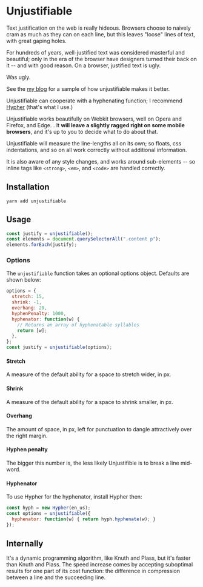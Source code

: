 # Unjustifiable

Text justification on the web is really hideous. Browsers choose to
naively cram as much as they can on each line, but this leaves "loose"
lines of text, with great gaping holes.

For hundreds of years, well-justified text was considered masterful
and beautiful; only in the era of the browser have designers turned
their back on it -- and with good reason. On a browser, justified text
is ugly.

Was ugly.

See the [my blog](http://diiq.org/#!/blog/interaction-words)
for a sample of how unjustifiable makes it better.

Unjustifiable can cooperate with a hyphenating function; I recommend [Hypher](https://github.com/bramstein/hypher) (that's what I
use.)

Unjustifiable works beautifully on Webkit browsers, well on Opera and
Firefox, and Edge. . It **will leave a slightly ragged
right on some mobile browsers**, and it's up to you to decide what to
do about that.

Unjustifiable will measure
the line-lengths all on its own; so floats, css indentations, and so on
all work correctly without additional information.

It is also aware of any style changes, and works around sub-elements
-- so inline tags like `<strong>`, `<em>`, and `<code>` are handled correctly.

## Installation 

```
yarn add unjustifiable
```

## Usage

```javascript
const justify = unjustifiable();
const elements = document.querySelectorAll(".content p");
elements.forEach(justify);
```

### Options

The `unjustifiable` function takes an optional options object. Defaults are shown below:

```javascript
options = {
  stretch: 15,
  shrink: -1,
  overhang: 20,
  hyphenPenalty: 1000,
  hyphenator: function(w) {
    // Returns an array of hyphenatable syllables
    return [w];
  },
};
const justify = unjustifiable(options);
```

#### Stretch

A measure of the default ability for a space to stretch wider, in px.

#### Shrink

A measure of the default ability for a space to shrink smaller, in px.

#### Overhang

The amount of space, in px, left for punctuation to dangle attractively over the right margin.

#### Hyphen penalty

The bigger this number is, the less likely Unjustifible is to break a line mid-word.

#### Hyphenator

To use Hypher for the hyphenator, install Hypher then:

```javascript
const hyph = new Hypher(en_us);
const options = unjustifiable({
  hyphenator: function(w) { return hyph.hyphenate(w); }
});
```

## Internally

It's a dynamic programming algorithm, like Knuth and Plass, but it's
faster than Knuth and Plass. The speed increase comes by accepting
suboptimal results for one part of its cost function: the difference
in compression between a line and the succeeding line.
